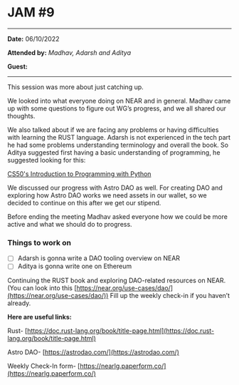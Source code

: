 # JAM #9

---

**Date:** 06/10/2022

**Attended by:** *Madhav, Adarsh and Aditya*

**Guest:** 

---

This session was more about just catching up.

We looked into what everyone doing on NEAR and in general.
Madhav came up with some questions to figure out WG’s progress, and we all shared our thoughts. 

We also talked about if we are facing any problems or having difficulties with learning the RUST language. Adarsh is not experienced in the tech part he had some problems understanding terminology and overall the book. So Aditya suggested first having a basic understanding of programming, he suggested looking for this: 

[CS50's Introduction to Programming with Python](https://www.edx.org/course/cs50s-introduction-to-programming-with-python?index=product&queryID=dbe1f6c26e04f011b01e2a562a03c597&position=2)

We discussed our progress with Astro DAO as well. For creating DAO and exploring how Astro DAO works we need assets in our wallet, so we decided to continue on this after we get our stipend.

Before ending the meeting Madhav asked everyone how we could be more active and what we should do to progress. 

### **Things to work on**

- [ ]  Adarsh is gonna write a DAO tooling overview on NEAR
- [ ]  Aditya is gonna write one on Ethereum

Continuing the RUST book and exploring DAO-related resources on NEAR. (You can look into this [https://near.org/use-cases/dao/](https://near.org/use-cases/dao/))
Fill up the weekly check-in if you haven’t already.

**Here are useful links:**

Rust- [https://doc.rust-lang.org/book/title-page.html](https://doc.rust-lang.org/book/title-page.html)

Astro DAO- [https://astrodao.com/](https://astrodao.com/)

Weekly Check-In form- [https://nearlg.paperform.co/](https://nearlg.paperform.co/)